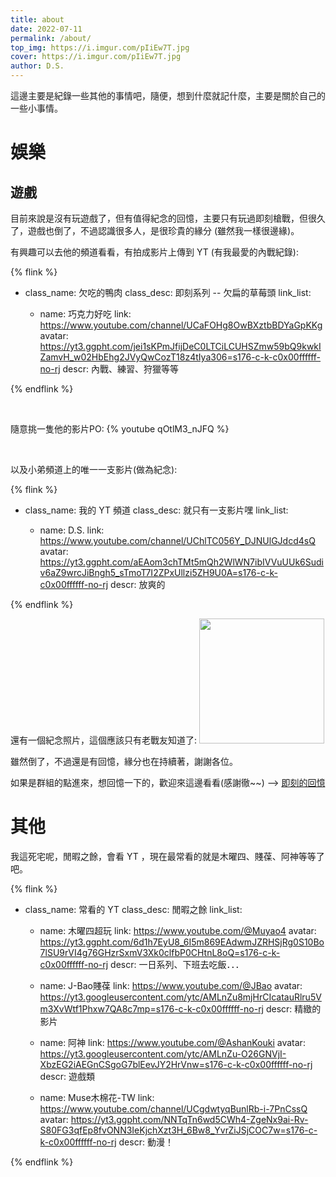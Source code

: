 ```yaml
---
title: about
date: 2022-07-11
permalink: /about/
top_img: https://i.imgur.com/pIiEw7T.jpg
cover: https://i.imgur.com/pIiEw7T.jpg
author: D.S.
---
```


這邊主要是紀錄一些其他的事情吧，隨便，想到什麼就記什麼，主要是關於自己的一些小事情。<br/>

# 娛樂

## 遊戲 

目前來說是沒有玩遊戲了，但有值得紀念的回憶，主要只有玩過即刻槍戰，但很久了，遊戲也倒了，不過認識很多人，是很珍貴的緣分 (雖然我一樣很邊緣)。

有興趣可以去他的頻道看看，有拍成影片上傳到 YT (有我最愛的內戰紀錄): 

{% flink %}
- class_name: 欠吃的鴨肉
  class_desc: 即刻系列 -- 欠扁的草莓頭
  link_list:

    - name: 巧克力好吃
      link: https://www.youtube.com/channel/UCaFOHg8OwBXztbBDYaGpKKg
      avatar: https://yt3.ggpht.com/jei1sKPmJfijDeC0LTCiLCUHSZmw59bQ9kwkIZamvH_w02HbEhg2JVyQwCozT18z4tIya306=s176-c-k-c0x00ffffff-no-rj
      descr: 內戰、練習、狩獵等等

{% endflink %}

<br/>

隨意挑一隻他的影片PO:
{% youtube qOtlM3_nJFQ %}


<br/>

以及小弟頻道上的唯一一支影片(做為紀念): 

{% flink %}
- class_name: 我的 YT 頻道
  class_desc: 就只有一支影片嘿
  link_list:

    - name: D.S.
      link: https://www.youtube.com/channel/UChlTC056Y_DJNUlGJdcd4sQ
      avatar: https://yt3.ggpht.com/aEAom3chTMt5mQh2WlWN7ibIVVuUUk6Sudiv6aZ9wrcJiBngh5_sTmoT7I2ZPxUllzi5ZH9U0A=s176-c-k-c0x00ffffff-no-rj
      descr: 放爽的

{% endflink %}

還有一個紀念照片，這個應該只有老戰友知道了:
<img src='\images\post\Loser.jpg' width="200" height=auto>

雖然倒了，不過還是有回憶，緣分也在持續著，謝謝各位。<br/>

如果是群組的點進來，想回憶一下的，歡迎來這邊看看(感謝徹~~) --> [即刻的回憶](https://youtube.com/playlist?list=PLoU8cdSRzvGMdHZWhIakV_X-tXTn0u-el)

# 其他

我這死宅呢，閒暇之餘，會看 YT ，現在最常看的就是木曜四、賤葆、阿神等等了吧。

{% flink %}
- class_name: 常看的 YT 
  class_desc: 閒暇之餘
  link_list:

    - name: 木曜四超玩
      link: https://www.youtube.com/@Muyao4
      avatar: https://yt3.ggpht.com/6d1h7EyU8_6I5m869EAdwmJZRHSjRg0S10Bo7lSU9rVI4g76GHzrSxmV3Xk0clfbP0CHtnL8oQ=s176-c-k-c0x00ffffff-no-rj
      descr: 一日系列、下班去吃飯．．．

    - name: J-Bao賤葆
      link: https://www.youtube.com/@JBao
      avatar: https://yt3.googleusercontent.com/ytc/AMLnZu8mjHrCIcatauRlru5Vm3XvWtf1Phxw7QA8c7mp=s176-c-k-c0x00ffffff-no-rj
      descr: 精緻的影片

    - name: 阿神
      link: https://www.youtube.com/@AshanKouki
      avatar: https://yt3.googleusercontent.com/ytc/AMLnZu-O26GNVjI-XbzEG2iAEGnCSgoG7blEevJY2HrVnw=s176-c-k-c0x00ffffff-no-rj
      descr: 遊戲類
    
    - name: Muse木棉花-TW
      link: https://www.youtube.com/channel/UCgdwtyqBunlRb-i-7PnCssQ
      avatar: https://yt3.ggpht.com/NNTqTn6wd5CWh4-ZgeNx9ai-Rv-S80FG3qfEp8fvONN3IeKjchXzt3H_6Bw8_YvrZiJSjCOC7w=s176-c-k-c0x00ffffff-no-rj
      descr: 動漫！

{% endflink %}


